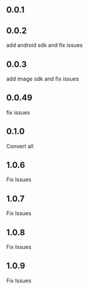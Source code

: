 ## 0.0.1

## 0.0.2
add android sdk and fix issues

## 0.0.3
add image sdk and fix issues


## 0.0.49
fix issues
## 0.1.0
Convert all 
## 1.0.6
Fix Issues
## 1.0.7
Fix Issues
## 1.0.8
Fix Issues
## 1.0.9
Fix Issues